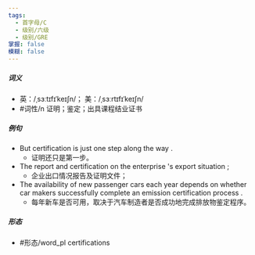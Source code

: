 ```yaml
---
tags:
  - 首字母/C
  - 级别/六级
  - 级别/GRE
掌握: false
模糊: false
---
```

##### 词义
- 英：/ˌsɜːtɪfɪˈkeɪʃn/； 美：/ˌsɜːrtɪfɪˈkeɪʃn/
- #词性/n  证明；鉴定；出具课程结业证书
##### 例句
- But certification is just one step along the way .
	- 证明还只是第一步。
- The report and certification on the enterprise 's export situation ;
	- 企业出口情况报告及证明文件；
- The availability of new passenger cars each year depends on whether car makers successfully complete an emission certification process .
	- 每年新车是否可用，取决于汽车制造者是否成功地完成排放物鉴定程序。
##### 形态
- #形态/word_pl certifications
